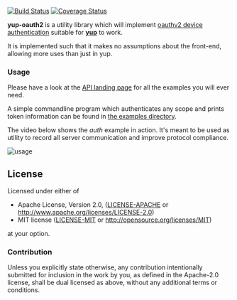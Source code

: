 [![Build Status](https://travis-ci.org/Byron/yup-oauth2.svg)](https://travis-ci.org/Byron/yup-oauth2)
[![Coverage Status](https://coveralls.io/repos/github/Byron/yup-oauth2/badge.svg?branch=master)](https://coveralls.io/github/Byron/yup-oauth2?branch=master)

**yup-oauth2** is a utility library which will implement [oauthv2 device authentication](https://developers.google.com/youtube/v3/guides/authentication#devices) suitable for [**yup**](https://github.com/Byron/yup) to work.

It is implemented such that it makes no assumptions about the front-end, allowing more uses than just in yup.

### Usage

Please have a look at the [API landing page][API-docs] for all the examples you will ever need.

A simple commandline program which authenticates any scope and prints token information can be found in [the examples directory][examples].

The video below shows the *auth* example in action. It's meant to be used as utility to record all server communication and improve protocol compliance.

![usage][auth-usage]

[API-docs]: http://byron.github.io/yup-oauth2
[examples]: https://github.com/Byron/yup-oauth2/tree/master/examples
[auth-usage]: https://raw.githubusercontent.com/Byron/yup-oauth2/master/examples/auth.rs-usage.gif


## License

Licensed under either of

 * Apache License, Version 2.0, ([LICENSE-APACHE](LICENSE-APACHE) or http://www.apache.org/licenses/LICENSE-2.0)
 * MIT license ([LICENSE-MIT](LICENSE-MIT) or http://opensource.org/licenses/MIT)

at your option.

### Contribution

Unless you explicitly state otherwise, any contribution intentionally
submitted for inclusion in the work by you, as defined in the Apache-2.0
license, shall be dual licensed as above, without any additional terms or
conditions.
